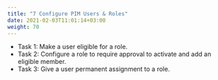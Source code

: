 ```yaml
---
title: "7 Configure PIM Users & Roles"
date: 2021-02-03T11:01:14+03:00
weight: 70
---
```


- Task 1: Make a user eligible for a role.
- Task 2: Configure a role to require approval to activate and add an eligible member.
- Task 3: Give a user permanent assignment to a role. 

